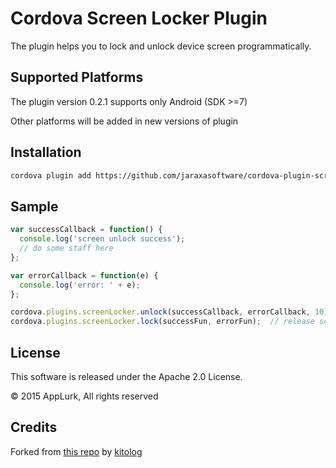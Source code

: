 # Cordova Screen Locker Plugin
The plugin helps you to lock and unlock device screen programmatically.

## Supported Platforms

The plugin version 0.2.1 supports only 
Android (SDK >=7)

Other platforms will be added in new versions of plugin

## Installation

```bash
cordova plugin add https://github.com/jaraxasoftware/cordova-plugin-screen-locker.git
```

## Sample

```javascript
var successCallback = function() {
  console.log('screen unlock success');
  // do some staff here
};

var errorCallback = function(e) {
  console.log('error: ' + e);
};

cordova.plugins.screenLocker.unlock(successCallback, errorCallback, 10);  // 10 seconds unlock timeout (third parameter is optional)
cordova.plugins.screenLocker.lock(successFun, errorFun);  // release screen unlock
```

## License

This software is released under the Apache 2.0 License.

© 2015 AppLurk, All rights reserved

## Credits

Forked from [this repo](https://github.com/kitolog/cordova-plugin-screen-locker) by [kitolog](https://github.com/kitolog)
